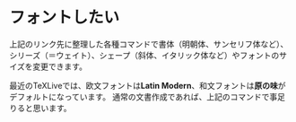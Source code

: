 # フォントしたい

上記のリンク先に整理した各種コマンドで書体（明朝体、サンセリフ体など）、シリーズ（＝ウェイト）、シェープ（斜体、イタリック体など）やフォントのサイズを変更できます。

最近のTeXLiveでは、欧文フォントは**Latin Modern**、和文フォントは**原の味**がデフォルトになっています。
通常の文書作成であれば、上記のコマンドで事足りると思います。
